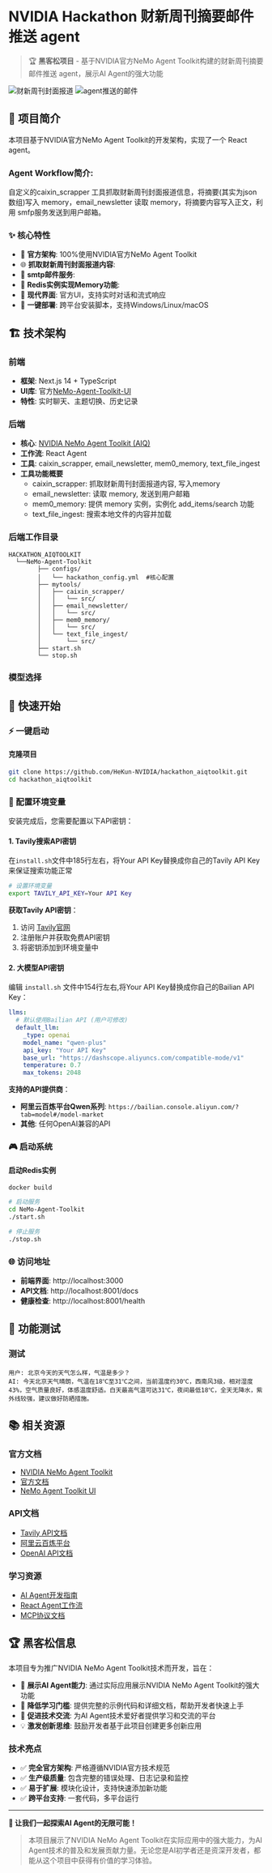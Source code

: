 # NVIDIA Hackathon 财新周刊摘要邮件推送 agent

> 🏆 **黑客松项目** - 基于NVIDIA官方NeMo Agent Toolkit构建的财新周刊摘要邮件推送 agent，展示AI Agent的强大功能

![财新周刊封面报道](docs/caixin-weekly-coverstory.png)
![agent推送的邮件](docs/email-summary.png)

## 🎯 项目简介
本项目基于NVIDIA官方NeMo Agent Toolkit的开发架构，实现了一个 React agent。

### Agent Workflow简介: 
自定义的caixin_scrapper 工具抓取财新周刊封面报道信息，将摘要(其实为json数组)写入 memory，email_newsletter 读取 memory，将摘要内容写入正文，利用 smfp服务发送到用户邮箱。

### ✨ 核心特性
- 🤖 **官方架构**: 100%使用NVIDIA官方NeMo Agent Toolkit
- 🌐 **抓取财新周刊封面报道内容**: 
- 📧 **smtp邮件服务**: 
- 🧬 **Redis实例实现Memory功能**: 
- 🎨 **现代界面**: 官方UI，支持实时对话和流式响应
- 🚀 **一键部署**: 跨平台安装脚本，支持Windows/Linux/macOS

## 🏗️ 技术架构

### 前端
- **框架**: Next.js 14 + TypeScript
- **UI库**: 官方[NeMo-Agent-Toolkit-UI](https://github.com/NVIDIA/NeMo-Agent-Toolkit-UI)
- **特性**: 实时聊天、主题切换、历史记录

### 后端
- **核心**: [NVIDIA NeMo Agent Toolkit (AIQ)](https://github.com/NVIDIA/NeMo-Agent-Toolkit/tree/develop)
- **工作流**: React Agent
- **工具**: caixin_scrapper, email_newsletter, mem0_memory, text_file_ingest
- **工具功能概要**
  - caixin_scrapper: 抓取财新周刊封面报道内容, 写入memory
  - email_newsletter: 读取 memory, 发送到用户邮箱
  - mem0_memory: 提供 memory 实例，实例化 add_items/search 功能
  - text_file_ingest: 搜索本地文件的内容并加载

### 后端工作目录
```
HACKATHON_AIQTOOLKIT
  └──NeMo-Agent-Toolkit
        ├── configs/
        │   └── hackathon_config.yml  #核心配置
        ├── mytools/
        │   ├── caixin_scrapper/      
        │   │   └── src/              
        │   ├── email_newsletter/     
        │   │   └── src/
        │   ├── mem0_memory/          
        │   │   └── src/
        │   └── text_file_ingest/     
        │       └── src/
        ├── start.sh
        └── stop.sh
```
### 模型选择

## 🚀 快速开始

### ⚡ 一键启动

#### 克隆项目
```bash
git clone https://github.com/HeKun-NVIDIA/hackathon_aiqtoolkit.git
cd hackathon_aiqtoolkit
```
### 🔑 配置环境变量

安装完成后，您需要配置以下API密钥：

#### 1. Tavily搜索API密钥
在`install.sh`文件中185行左右，将Your API Key替换成你自己的Tavily API Key 来保证搜索功能正常
```bash
# 设置环境变量
export TAVILY_API_KEY=Your API Key
```
**获取Tavily API密钥**：
1. 访问 [Tavily官网](https://tavily.com/)
2. 注册账户并获取免费API密钥
3. 将密钥添加到环境变量中

#### 2. 大模型API密钥

编辑 `install.sh` 文件中154行左右,将Your API Key替换成你自己的Bailian API Key：

```yaml
llms:
  # 默认使用Bailian API (用户可修改)
  default_llm:
    _type: openai
    model_name: "qwen-plus"
    api_key: "Your API Key"
    base_url: "https://dashscope.aliyuncs.com/compatible-mode/v1"
    temperature: 0.7
    max_tokens: 2048
```

**支持的API提供商**：
- **阿里云百炼平台Qwen系列**: `https://bailian.console.aliyun.com/?tab=model#/model-market`
- **其他**: 任何OpenAI兼容的API

### 🎮 启动系统

#### 启动Redis实例

```
docker build 
```

```bash
# 启动服务
cd NeMo-Agent-Toolkit
./start.sh

# 停止服务
./stop.sh
```

### 🌐 访问地址

- **前端界面**: http://localhost:3000
- **API文档**: http://localhost:8001/docs
- **健康检查**: http://localhost:8001/health

## 🧪 功能测试

### 测试
```
用户: 北京今天的天气怎么样，气温是多少？
AI: 今天北京天气晴朗，气温在18℃至31℃之间，当前温度约30℃，西南风3级，相对湿度43%，空气质量良好，体感温度舒适。白天最高气温可达31℃，夜间最低18℃，全天无降水，紫外线较强，建议做好防晒措施。
```

## 📚 相关资源

### 官方文档
- [NVIDIA NeMo Agent Toolkit](https://github.com/NVIDIA/NeMo-Agent-Toolkit)
- [官方文档](https://docs.nvidia.com/nemo-agent-toolkit/)
- [NeMo Agent Toolkit UI](https://github.com/NVIDIA/NeMo-Agent-Toolkit-UI)

### API文档
- [Tavily API文档](https://docs.tavily.com/)
- [阿里云百炼平台](https://bailian.console.aliyun.com/?tab=doc#/doc)
- [OpenAI API文档](https://platform.openai.com/docs/)

### 学习资源
- [AI Agent开发指南](https://docs.nvidia.com/nemo-agent-toolkit/user-guide/)
- [React Agent工作流](https://docs.nvidia.com/nemo-agent-toolkit/workflows/react-agent/)
- [MCP协议文档](https://docs.nvidia.com/nemo-agent-toolkit/mcp/)

## 🏆 黑客松信息

本项目专为推广NVIDIA NeMo Agent Toolkit技术而开发，旨在：

- 🎯 **展示AI Agent能力**: 通过实际应用展示NVIDIA NeMo Agent Toolkit的强大功能
- 🚀 **降低学习门槛**: 提供完整的示例代码和详细文档，帮助开发者快速上手
- 🌟 **促进技术交流**: 为AI Agent技术爱好者提供学习和交流的平台
- 💡 **激发创新思维**: 鼓励开发者基于此项目创建更多创新应用

### 技术亮点

- ✅ **完全官方架构**: 严格遵循NVIDIA官方技术规范
- ✅ **生产级质量**: 包含完整的错误处理、日志记录和监控
- ✅ **易于扩展**: 模块化设计，支持快速添加新功能
- ✅ **跨平台支持**: 一套代码，多平台运行



---

**🎯 让我们一起探索AI Agent的无限可能！**

> 本项目展示了NVIDIA NeMo Agent Toolkit在实际应用中的强大能力，为AI Agent技术的普及和发展贡献力量。无论您是AI初学者还是资深开发者，都能从这个项目中获得有价值的学习体验。

